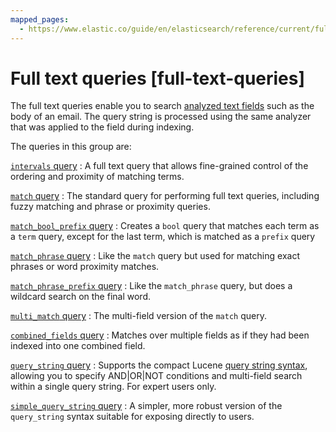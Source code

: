 ```yaml
---
mapped_pages:
  - https://www.elastic.co/guide/en/elasticsearch/reference/current/full-text-queries.html
---
```


# Full text queries [full-text-queries]

The full text queries enable you to search [analyzed text fields](docs-content://manage-data/data-store/text-analysis.md) such as the body of an email. The query string is processed using the same analyzer that was applied to the field during indexing.

The queries in this group are:

[`intervals` query](/reference/query-languages/query-dsl-intervals-query.md)
:   A full text query that allows fine-grained control of the ordering and proximity of matching terms.

[`match` query](/reference/query-languages/query-dsl-match-query.md)
:   The standard query for performing full text queries, including fuzzy matching and phrase or proximity queries.

[`match_bool_prefix` query](/reference/query-languages/query-dsl-match-bool-prefix-query.md)
:   Creates a `bool` query that matches each term as a `term` query, except for the last term, which is matched as a `prefix` query

[`match_phrase` query](/reference/query-languages/query-dsl-match-query-phrase.md)
:   Like the `match` query but used for matching exact phrases or word proximity matches.

[`match_phrase_prefix` query](/reference/query-languages/query-dsl-match-query-phrase-prefix.md)
:   Like the `match_phrase` query, but does a wildcard search on the final word.

[`multi_match` query](/reference/query-languages/query-dsl-multi-match-query.md)
:   The multi-field version of the `match` query.

[`combined_fields` query](/reference/query-languages/query-dsl-combined-fields-query.md)
:   Matches over multiple fields as if they had been indexed into one combined field.

[`query_string` query](/reference/query-languages/query-dsl-query-string-query.md)
:   Supports the compact Lucene [query string syntax](/reference/query-languages/query-dsl-query-string-query.md#query-string-syntax), allowing you to specify AND|OR|NOT conditions and multi-field search within a single query string. For expert users only.

[`simple_query_string` query](/reference/query-languages/query-dsl-simple-query-string-query.md)
:   A simpler, more robust version of the `query_string` syntax suitable for exposing directly to users.










